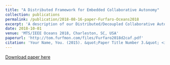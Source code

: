 ```yaml
---
title: "A Distributed Framework for Embedded Collaborative Autonomy"
collection: publications
permalink: /publication/2018-08-16-paper-Furfaro-Oceans2018
excerpt: 'A description of our Distributed/Decoupled Collaborative Autonomy Framework'
date: 2018-10-01
venue: 'MTS/IEEE Oceans 2018, Charleston, SC, USA'
paperurl: 'http://tom.furfmon.com/files/Furfaro2018d2caf.pdf'
citation: 'Your Name, You. (2015). &quot;Paper Title Number 3.&quot; <i>Journal 1</i>. 1(3).'
---
```


[Download paper here](http://tom.furfmon.com/files/Furfaro2018d2caf.pdf)

